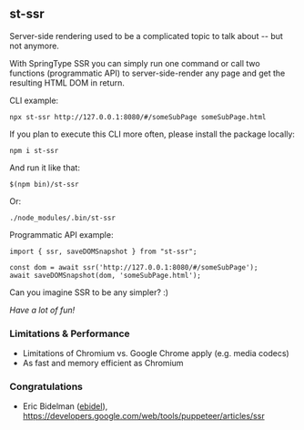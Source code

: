 ## st-ssr

Server-side rendering used to be a complicated topic to talk about -- but not anymore.

With SpringType SSR you can simply run one command or call two functions (programmatic API)
to server-side-render any page and get the resulting HTML DOM in return.

CLI example:

`npx st-ssr http://127.0.0.1:8080/#/someSubPage someSubPage.html`

If you plan to execute this CLI more often, please install the package locally:

    npm i st-ssr
    
And run it like that:
     
    $(npm bin)/st-ssr

Or:
  
    ./node_modules/.bin/st-ssr

Programmatic API example:

    import { ssr, saveDOMSnapshot } from "st-ssr";
    
    const dom = await ssr('http://127.0.0.1:8080/#/someSubPage');
    await saveDOMSnapshot(dom, 'someSubPage.html');
   
Can you imagine SSR to be any simpler? :)

_Have a lot of fun!_

### Limitations & Performance

- Limitations of Chromium vs. Google Chrome apply (e.g. media codecs)
- As fast and memory efficient as Chromium

### Congratulations

- Eric Bidelman ([ebidel](https://github.com/ebidel)), https://developers.google.com/web/tools/puppeteer/articles/ssr
